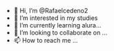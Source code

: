 - 👋 Hi, I’m @Rafaelcedeno2
- 👀 I’m interested in 
my studies
- 🌱 I’m currently learning alura...
- 💞️ I’m looking to collaborate on ...
- 📫 How to reach me ...

<!---
Rafaelcedeno2/Rafaelcedeno2 is a ✨ special ✨ repository because its `README.md` (this file) appears on your GitHub profile.
You can click the Preview link to take a look at your changes.
--->
